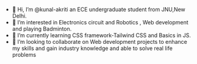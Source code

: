 - 👋 Hi, I’m @kunal-akriti an ECE undergraduate student from JNU,New Delhi.
- 👀 I’m interested in Electronics circuit and Robotics , Web development and playing Badminton.
- 🌱 I’m currently learning CSS framework-Tailwind CSS and Basics in JS.
- 💞️ I’m looking to collaborate on Web development projects to enhance my skills and gain industry knowledge and able to solve real life problems
  

<!---
kunal-akriti/kunal-akriti is a ✨ special ✨ repository because its `README.md` (this file) appears on your GitHub profile.
You can click the Preview link to take a look at your changes.
--->

